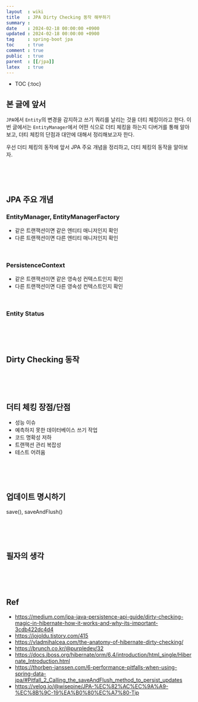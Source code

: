 ```yaml
---
layout  : wiki
title   : JPA Dirty Checking 동작 해부하기
summary :
date    : 2024-02-18 00:00:00 +0900
updated : 2024-02-18 00:00:00 +0900
tag     : spring-boot jpa
toc     : true
comment : true
public  : true
parent  : [[/jpa]]
latex   : true
---
```

* TOC
{:toc}

## 본 글에 앞서

`JPA`에서 `Entity`의 변경을 감지하고 쓰기 쿼리를 날리는 것을 더티 체킹이라고 한다. 
이번 글에서는 `EntityManager`에서 어떤 식으로 더티 체킹을 하는지 디버거를 통해 알아보고, 더티 체킹의 단점과 대안에 대해서 정리해보고자 한다.

우선 더티 체킹의 동작에 앞서 JPA 주요 개념을 정리하고, 더티 체킹의 동작을 알아보자.

<br><br><br>

## JPA 주요 개념

### EntityManager, EntityManagerFactory

- 같은 트랜잭션이면 같은 엔티티 매니저인지 확인
- 다른 트랜잭션이면 다른 엔티티 매니저인지 확인

<br>

### PersistenceContext

- 같은 트랜잭션이면 같은 영속성 컨텍스트인지 확인
- 다른 트랜잭션이면 다른 영속성 컨텍스트인지 확인

<br>

### Entity Status

<br><br><br>

## Dirty Checking 동작

<br><br><br>

## 더티 체킹 장점/단점

- 성능 이슈
- 예측하지 못한 데이터베이스 쓰기 작업
- 코드 명확성 저하
- 트랜잭션 관리 복잡성
- 테스트 어려움

<br><br><br>

## 업데이트 명시하기

save(), saveAndFlush()

<br><br><br>

## 필자의 생각

<br><br><br>
  
## Ref

- https://medium.com/jpa-java-persistence-api-guide/dirty-checking-magic-in-hibernate-how-it-works-and-why-its-important-3cdb422dc4d4
- https://jojoldu.tistory.com/415
- https://vladmihalcea.com/the-anatomy-of-hibernate-dirty-checking/
- https://brunch.co.kr/@purpledev/32
- https://docs.jboss.org/hibernate/orm/6.4/introduction/html_single/Hibernate_Introduction.html
- https://thorben-janssen.com/6-performance-pitfalls-when-using-spring-data-jpa/#Pitfall_2_Calling_the_saveAndFlush_method_to_persist_updates
- https://velog.io/@wisepine/JPA-%EC%82%AC%EC%9A%A9-%EC%8B%9C-19%EA%B0%80%EC%A7%80-Tip